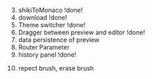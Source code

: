 <!-- 1. set opacity in color picker
2. add global color picker, and different color picker for different tools -->

3. shikiToMonaco !done!
4. download !done!
5. Theme switcher !done!
6. Dragger between preview and editor !done!
7. data persistence of preview
8. Router Parameter
9. history panel !done!
<!-- 10. tree structure panel -->
10. repect brush, erase brush
<!-- 11. bug: Resizable -->
